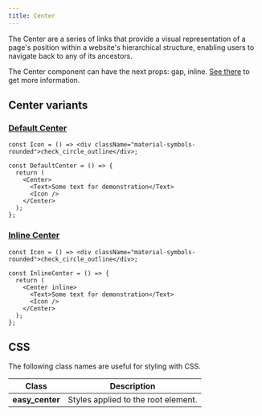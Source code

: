 ```yaml
---
title: Center
---
```


The Center are a series of links that provide a visual representation of a page's position within a website's hierarchical structure, enabling users to navigate back to any of its ancestors.

The Center component can have the next props: gap, inline. [See there](/storybook/?path=/docs/core-center--docs) to get more information.

## Center variants

### [Default Center](/storybook/?path=/story/core-center--default-center)

```tsx
const Icon = () => <div className="material-symbols-rounded">check_circle_outline</div>;

const DefaultCenter = () => {
  return (
    <Center>
      <Text>Some text for demonstration</Text>
      <Icon />
    </Center>
  );
};
```

### [Inline Center](/storybook/?path=/story/core-center--inline-center)

```tsx
const Icon = () => <div className="material-symbols-rounded">check_circle_outline</div>;

const InlineCenter = () => {
  return (
    <Center inline>
      <Text>Some text for demonstration</Text>
      <Icon />
    </Center>
  );
};
```

## CSS

The following class names are useful for styling with CSS.

| Class           | Description                         |
| --------------- | ----------------------------------- |
| **easy_center** | Styles applied to the root element. |
